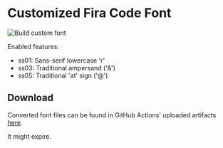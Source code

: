 # Customized Fira Code Font
![Build custom font](https://github.com/gwy15/Fira-Code-Custom/workflows/Build%20custom%20font/badge.svg)

Enabled features:
+ ss01: Sans-serif lowercase 'r'
+ ss03: Traditional ampersand ('&')
+ ss05: Traditional 'at' sign ('@')

## Download

Converted font files can be found in GitHub Actions' uploaded artifacts [here].

[here]: https://github.com/gwy15/Fira-Code-Custom/actions

It might expire.
